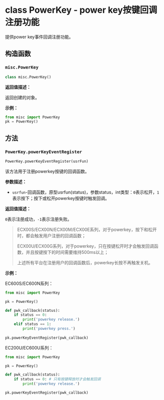 # class PowerKey - power key按键回调注册功能

提供power key事件回调注册功能。

## 构造函数

### `misc.PowerKey`

```python
class misc.PowerKey()
```

**返回值描述：**

返回创建的对象。

**示例：**

```python
from misc import PowerKey
pk = PowerKey()
```

## 方法

### `PowerKey.powerKeyEventRegister`

```python
PowerKey.powerKeyEventRegister(usrFun)
```

该方法用于注册powerkey按键的回调函数。

**参数描述：**

- `usrfun`-回调函数，原型usrfun(status)，参数status，int类型：`0`表示松开，`1`表示按下；按下或松开powerkey按键时触发回调。

**返回值描述：**

`0`表示注册成功，`-1`表示注册失败。

> ECX00S/ECX00N/ECX00M/ECX00E系列，对于powerkey，按下和松开时，都会触发用户注册的回调函数；
>
> ECX00U/ECX00G系列，对于powerkey，只在按键松开时才会触发回调函数，并且按键按下的时间需要维持500ms以上；
>
> 上述所有平台在注册用户的回调函数后，powerkey长按不再触发关机。

**示例：**

EC600S/EC600N系列：

```python
from misc import PowerKey

pk = PowerKey()

def pwk_callback(status):
	if status == 0:
		print('powerkey release.')
	elif status == 1:
		print('powerkey press.')
        
pk.powerKeyEventRegister(pwk_callback)
```

EC200U/EC600U系列：

```python
from misc import PowerKey

pk = PowerKey()

def pwk_callback(status):
	if status == 0: # 只有按键释放时才会触发回调
		print('powerkey release.')

pk.powerKeyEventRegister(pwk_callback)
```
